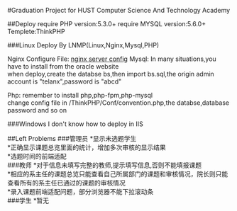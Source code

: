 #Graduation Project for HUST Computer Science And Technology Academy

##Deploy
require PHP version:5.3.0+
require MYSQL version:5.6.0+
Templete:ThinkPHP

###Linux
Deploy By LNMP(Linux,Nginx,Mysql,PHP)</br>

Nginx Configure File:
[nginx server config](https://github.com/AHEADer/bs/blob/master/nginx_config.conf)
Mysql:
In many situations,you have to install from the oracle website</br>
when deploy,create the databse bs,then import bs.sql,the origin admin account is "telanx",password is "abcd"</br>

Php:
remember to install php,php-fpm,php-mysql</br>
change config file in /ThinkPHP/Conf/convention.php,the databse,database password and so on

###Windows
I don't know how to deploy in IIS

##Left Problems
###管理员
*显示未选题学生</br>
*正确显示课题总览里面的统计，增加多次审核的显示结果</br>
*选题时间的前端适配</br>
###教师
*对于信息未填写完整的教师,提示填写信息,否则不能填报课题</br>
*相应的系主任的课题总览只能查看自己所属部门的课题和审核情况，院长则只能查看所有的系主任已通过的课题的审核情况</br>
*录入课题前端适配问题，部分浏览器不能下拉滚动条</br>
###学生
*暂无
